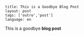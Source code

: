 ```
title: This is a Goodbye Blog Post
layout: post
tags: ['outro','post']
language: en
```

This is a goodbye **blog post**